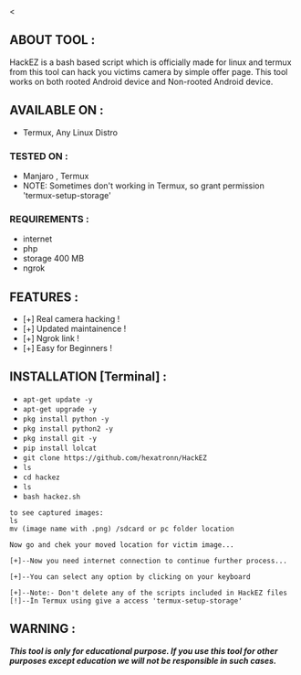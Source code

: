 <p align="center">
<a <img title="Made in AZERBAIJAN" </a>
</p>
<
<p align="center">

## ABOUT TOOL :

HackEZ is a bash based script which is officially made for linux and termux from this tool can hack you victims camera by simple offer page. This tool works on both rooted Android device and Non-rooted Android device.


</p>

## AVAILABLE ON :

* Termux, Any Linux Distro

### TESTED ON :

* Manjaro , Termux
* NOTE: Sometimes don't working in Termux, so grant permission 'termux-setup-storage'

### REQUIREMENTS :
* internet
* php
* storage 400 MB
* ngrok

## FEATURES :
* [+] Real camera hacking !
* [+] Updated maintainence !
* [+] Ngrok link !
* [+] Easy for Beginners !

## INSTALLATION [Terminal] :

* `apt-get update -y`
* `apt-get upgrade -y`
* `pkg install python -y`
* `pkg install python2 -y`
* `pkg install git -y`
* `pip install lolcat`
* `git clone https://github.com/hexatronn/HackEZ`
* `ls`
* `cd hackez`
* `ls`
* `bash hackez.sh`
```
to see captured images:
ls
mv (image name with .png) /sdcard or pc folder location
```
```
Now go and chek your moved location for victim image...
```
```
[+]--Now you need internet connection to continue further process...

[+]--You can select any option by clicking on your keyboard

[+]--Note:- Don't delete any of the scripts included in HackEZ files
[!]--İn Termux using give a access 'termux-setup-storage'
```

## WARNING : 
***This tool is only for educational purpose. If you use this tool for other purposes except education we will not be responsible in such cases.***
